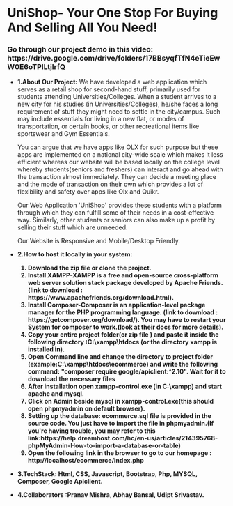 **<h1>UniShop**- Your One Stop For Buying And Selling All You Need!</h1>
<h3>Go through our project demo in this video: https://drive.google.com/drive/folders/17BBsyqfTfN4eTieEwW0E6oTPILtjlrfQ</h3>
<ul>
<b><li>1.About Our Project:</b> We have developed a web application which serves as a retail shop for second-hand stuff, primarily used for students attending Universities/Colleges.
When a student arrives to a new city for his studies (in Universities/Colleges), he/she faces a long requirement of stuff they might need to settle in the city/campus.
Such may include essentials for living in a new flat, or modes of transportation, or certain books, or other recreational items like sportswear and Gym Essentials. 
  
You can argue that we have apps like OLX for such purpose but these apps are implemented on a national city-wide scale which makes it less efficient whereas our website will be based locally on the college level whereby students(seniors and freshers) can interact and go ahead with the transaction almost immediately. They can decide a meeting place and the mode of transaction on their own which provides a lot of flexibility and safety over apps like Olx and Quikr.

Our Web Application 'UniShop' provides these students with a platform through which they can fulfill some of their needs in a cost-effective way. Similarly, other students or seniors can also make up a profit by selling their stuff which are unneeded. 

Our Website is Responsive and Mobile/Desktop Friendly.

<b><li>2.How to host it locally in your system:
  <ol>
  <li>Download the zip file or clone the project.
<li>Install XAMPP-XAMPP is a free and open-source cross-platform web server solution stack package developed by Apache Friends.(link to download : https://www.apachefriends.org/download.html).
<li>Install Composer-Composer is an application-level package manager for the PHP programming language. (link to download : https://getcomposer.org/download/).
  You may have to restart your System for composer to work.(look at their docs for more details).
<li>Copy your entire project folder(or zip file ) and paste it inside the following directory :C:\xampp\htdocs (or the directory xampp is installed in).
<li>Open Command line and change the directory to project folder (example:C:\xampp\htdocs\ecommerce) and write the following command: "composer require google/apiclient:^2.10". 
  Wait for it to download the necessary files
<li>After installation open xampp-control.exe (in C:\xampp) and start apache and mysql.
<li>Click on Admin beside mysql in xampp-control.exe(this should open phpmyadmin on default browser).
<li>Setting up the database: ecommerce.sql file is provided in the source code. You just have to import the file in phpmyadmin.(If you're having 
  trouble, you may refer to this link:https://help.dreamhost.com/hc/en-us/articles/214395768-phpMyAdmin-How-to-import-a-database-or-table)
<li>Open the following link in the browser to go to our homepage : http://localhost/ecommerce/index.php
  </ol>
      
<b><li>3.TechStack:</b> Html, CSS, Javascript, Bootstrap, Php, MYSQL, Composer, Google Apiclient.

<b><li>4.Collaborators :Pranav Mishra, Abhay Bansal, Udipt Srivastav.</b>

</ul>
